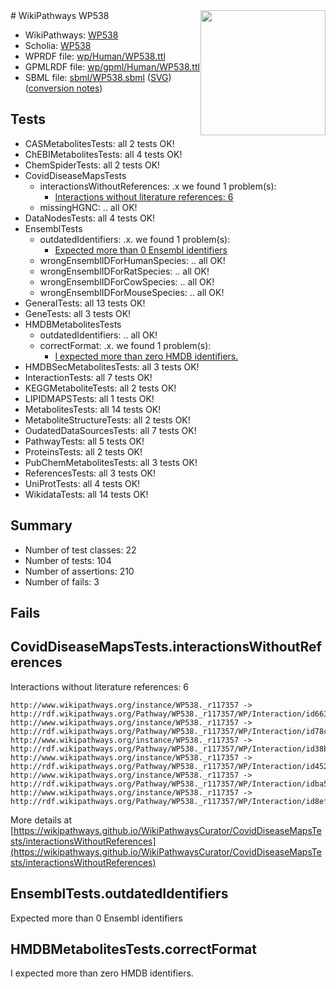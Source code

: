 <img style="float: right; width: 200px" src="../logo.png" />
# WikiPathways WP538

* WikiPathways: [WP538](https://identifiers.org/wikipathways:WP538)
* Scholia: [WP538](https://scholia.toolforge.org/wikipathways/WP538)
* WPRDF file: [wp/Human/WP538.ttl](../wp/Human/WP538.ttl)
* GPMLRDF file: [wp/gpml/Human/WP538.ttl](../wp/gpml/Human/WP538.ttl)
* SBML file: [sbml/WP538.sbml](../sbml/WP538.sbml) ([SVG](../sbml/WP538.svg)) ([conversion notes](../sbml/WP538.txt))

## Tests
* CASMetabolitesTests: all 2 tests OK!
* ChEBIMetabolitesTests: all 4 tests OK!
* ChemSpiderTests: all 2 tests OK!
* CovidDiseaseMapsTests
    * interactionsWithoutReferences: .x we found 1 problem(s):
        * [Interactions without literature references: 6](#2e295934)
    * missingHGNC: .. all OK!
* DataNodesTests: all 4 tests OK!
* EnsemblTests
    * outdatedIdentifiers: .x. we found 1 problem(s):
        * [Expected more than 0 Ensembl identifiers](#f44398b7)
    * wrongEnsemblIDForHumanSpecies: .. all OK!
    * wrongEnsemblIDForRatSpecies: .. all OK!
    * wrongEnsemblIDForCowSpecies: .. all OK!
    * wrongEnsemblIDForMouseSpecies: .. all OK!
* GeneralTests: all 13 tests OK!
* GeneTests: all 3 tests OK!
* HMDBMetabolitesTests
    * outdatedIdentifiers: .. all OK!
    * correctFormat: .x. we found 1 problem(s):
        * [I expected more than zero HMDB identifiers.](#ad154c1e)
* HMDBSecMetabolitesTests: all 3 tests OK!
* InteractionTests: all 7 tests OK!
* KEGGMetaboliteTests: all 2 tests OK!
* LIPIDMAPSTests: all 1 tests OK!
* MetabolitesTests: all 14 tests OK!
* MetaboliteStructureTests: all 2 tests OK!
* OudatedDataSourcesTests: all 7 tests OK!
* PathwayTests: all 5 tests OK!
* ProteinsTests: all 2 tests OK!
* PubChemMetabolitesTests: all 3 tests OK!
* ReferencesTests: all 3 tests OK!
* UniProtTests: all 4 tests OK!
* WikidataTests: all 14 tests OK!


## Summary

* Number of test classes: 22
* Number of tests: 104
* Number of assertions: 210
* Number of fails: 3

## Fails

<a name="2e295934" />

## CovidDiseaseMapsTests.interactionsWithoutReferences

Interactions without literature references: 6
```
http://www.wikipathways.org/instance/WP538._r117357 -> http://rdf.wikipathways.org/Pathway/WP538._r117357/WP/Interaction/id663de136
http://www.wikipathways.org/instance/WP538._r117357 -> http://rdf.wikipathways.org/Pathway/WP538._r117357/WP/Interaction/id78c1aa47
http://www.wikipathways.org/instance/WP538._r117357 -> http://rdf.wikipathways.org/Pathway/WP538._r117357/WP/Interaction/id38bc44ae
http://www.wikipathways.org/instance/WP538._r117357 -> http://rdf.wikipathways.org/Pathway/WP538._r117357/WP/Interaction/id45234873
http://www.wikipathways.org/instance/WP538._r117357 -> http://rdf.wikipathways.org/Pathway/WP538._r117357/WP/Interaction/idba5cbea4
http://www.wikipathways.org/instance/WP538._r117357 -> http://rdf.wikipathways.org/Pathway/WP538._r117357/WP/Interaction/id8ef373c
```

More details at [https://wikipathways.github.io/WikiPathwaysCurator/CovidDiseaseMapsTests/interactionsWithoutReferences](https://wikipathways.github.io/WikiPathwaysCurator/CovidDiseaseMapsTests/interactionsWithoutReferences)

<a name="f44398b7" />

## EnsemblTests.outdatedIdentifiers

Expected more than 0 Ensembl identifiers
<a name="ad154c1e" />

## HMDBMetabolitesTests.correctFormat

I expected more than zero HMDB identifiers.
